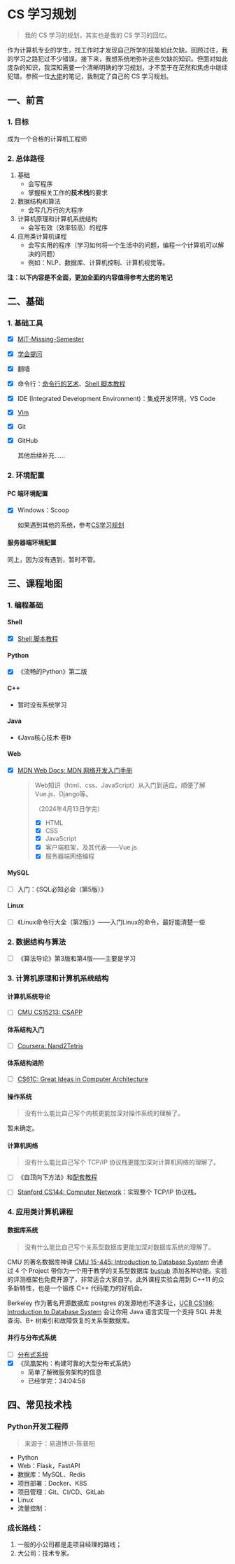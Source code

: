 # CS 学习规划

> 我的 CS 学习的规划，其实也是我的 CS 学习的回忆。

作为计算机专业的学生，找工作时才发现自己所学的技能如此欠缺。回顾过往，我的学习之路犯过不少错误。接下来，我想系统地弥补这些欠缺的知识。但面对如此庞杂的知识，我深知需要一个清晰明确的学习规划，才不至于在茫然和焦虑中继续犯错。参照一位[大佬](https://csdiy.wiki/CS%E5%AD%A6%E4%B9%A0%E8%A7%84%E5%88%92/)的笔记，我制定了自己的 CS 学习规划。

## 一、前言

### 1. 目标

成为一个合格的计算机工程师

### 2. 总体路径

1. 基础
   - 会写程序
   - 掌握相关工作的**技术栈**的要求
2. 数据结构和算法
   - 会写几万行的大程序
3. 计算机原理和计算机系统结构
   - 会写有效（效率较高）的程序
4. 应用类计算机课程
   - 会写实用的程序（学习如何将一个生活中的问题，编程一个计算机可以解决的问题）
   - 例如：NLP、数据库、计算机控制、计算机视觉等。

**注：以下内容是不全面，更加全面的内容值得参考[大佬](https://csdiy.wiki/CS%E5%AD%A6%E4%B9%A0%E8%A7%84%E5%88%92/)的笔记**

## 二、基础

### 1. 基础工具

- [x] [MIT-Missing-Semester](https://csdiy.wiki/%E7%BC%96%E7%A8%8B%E5%85%A5%E9%97%A8/MIT-Missing-Semester/) 
- [x] [学会提问](https://github.com/ryanhanwu/How-To-Ask-Questions-The-Smart-Way/blob/main/README-zh_CN.md)
- [x] 翻墙

- [x] 命令行：[命令行的艺术](https://github.com/jlevy/the-art-of-command-line/blob/master/README-zh.md)、[Shell 脚本教程](https://www.shellscript.sh/)

- [x] IDE (Integrated Development Environment)：集成开发环境，VS Code
- [x] [Vim](https://csdiy.wiki/%E5%BF%85%E5%AD%A6%E5%B7%A5%E5%85%B7/Vim/)

- [x] Git

- [x] GitHub

  其他后续补充……

### 2. 环境配置

#### PC 端环境配置

- [x] Windows：Scoop

  如果遇到其他的系统，参考[CS学习规划](https://csdiy.wiki/CS%E5%AD%A6%E4%B9%A0%E8%A7%84%E5%88%92/)

#### 服务器端环境配置

同上，因为没有遇到，暂时不管。

## 三、课程地图

### 1. 编程基础

#### Shell

- [x] [Shell 脚本教程](https://www.shellscript.sh/)

#### Python

- [x] 《流畅的Python》第二版

#### C++

- 暂时没有系统学习

#### Java

- 《Java核心技术·卷I》

#### Web

- [x] [MDN Web Docs: MDN 网络开发入门手册](https://developer.mozilla.org/zh-CN/docs/Learn)

  > Web知识（html、css、JavaScript）从入门到适应。顺便了解Vue.js、Django等。
  >
  > （2024年4月13日学完）
  >
  > - [x] HTML
  > - [x] CSS
  > - [x] JavaScript
  > - [x] 客户端框架，及其代表——Vue.js
  > - [x] 服务器端网络编程

#### MySQL

- [ ] 入门：《SQL必知必会（第5版）》

#### Linux

- [ ] 《Linux命令行大全（第2版）》——入门Linux的命令，最好能清楚一些

### 2. 数据结构与算法

- [ ] 《算法导论》第3版和第4版——主要是学习

### 3. 计算机原理和计算机系统结构

#### 计算机系统导论

- [ ] [CMU CS15213: CSAPP](https://csdiy.wiki/%E4%BD%93%E7%B3%BB%E7%BB%93%E6%9E%84/CSAPP/)

#### 体系结构入门

- [ ] [Coursera: Nand2Tetris](https://csdiy.wiki/%E4%BD%93%E7%B3%BB%E7%BB%93%E6%9E%84/N2T/)

#### 体系结构进阶

- [ ] [CS61C: Great Ideas in Computer Architecture](https://csdiy.wiki/%E4%BD%93%E7%B3%BB%E7%BB%93%E6%9E%84/CS61C/)

#### 操作系统

> 没有什么能比自己写个内核更能加深对操作系统的理解了。

暂未确定。

#### 计算机网络

> 没有什么能比自己写个 TCP/IP 协议栈更能加深对计算机网络的理解了。

- [ ] 《自顶向下方法》和[配套教程](https://csdiy.wiki/%E8%AE%A1%E7%AE%97%E6%9C%BA%E7%BD%91%E7%BB%9C/topdown/)

- [ ] [Stanford CS144: Computer Network](计算机网络/CS144.md)：实现整个 TCP/IP 协议栈。

### 4. 应用类计算机课程

#### 数据库系统

> 没有什么能比自己写个关系型数据库更能加深对数据库系统的理解了。

CMU 的著名数据库神课 [CMU 15-445: Introduction to Database System](数据库系统/15445.md) 会通过 4 个 Project 带你为一个用于教学的关系型数据库 [bustub](https://github.com/cmu-db/bustub) 添加各种功能。实验的评测框架也免费开源了，非常适合大家自学。此外课程实验会用到 C++11 的众多新特性，也是一个锻炼 C++ 代码能力的好机会。

Berkeley 作为著名开源数据库 postgres 的发源地也不遑多让，[UCB CS186: Introduction to Database System](数据库系统/CS186.md) 会让你用 Java 语言实现一个支持 SQL 并发查询、B+ 树索引和故障恢复的关系型数据库。

#### 并行与分布式系统

- [ ] [分布式系统](https://csdiy.wiki/%E5%B9%B6%E8%A1%8C%E4%B8%8E%E5%88%86%E5%B8%83%E5%BC%8F%E7%B3%BB%E7%BB%9F/MIT6.824/)
- [x] 《凤凰架构：构建可靠的大型分布式系统》
  - 简单了解微服务架构的信息
  - 已经学完：34:04:58

## 四、常见技术栈

### Python开发工程师

> 来源于：易道博识-陈普阳

- Python
- Web：Flask，FastAPI
- 数据库：MySQL、Redis
- 项目部署：Docker、K8S
- 项目管理：Git、CI/CD、GitLab
- Linux
- 流量控制：

### 成长路线：

1. 一般的小公司都是走项目经理的路线；
2. 大公司：技术专家。
